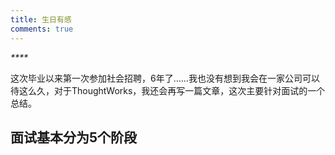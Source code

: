 ```yaml
---
title: 生日有感
comments: true
---
```


_****_

这次毕业以来第一次参加社会招聘，6年了……我也没有想到我会在一家公司可以待这么久，对于ThoughtWorks，我还会再写一篇文章，这次主要针对面试的一个总结。

## 面试基本分为**5**个阶段
